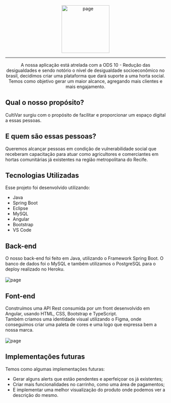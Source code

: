 <div align="center">
 
<img src="https://i.imgur.com/Qcs1yhM.png" alt="page" width="150px">
<hr>
  
A nossa aplicação está atrelada com a ODS 10 - Redução das desigualdades e sendo notório o nível de desigualdade socioeconômico no brasil, decidimos criar uma plataforma que dará suporte a uma horta social. Temos como objetivo gerar um maior alcance, agregando mais clientes e mais engajamento. 

</div>

<h2>Qual o nosso propósito?</h2>
CultiVar surgiu com o propósito de facilitar e proporcionar um espaço digital a essas pessoas.

<h2>E quem são essas pessoas?</h2>
Queremos alcançar pessoas em condição de vulnerabilidade social que receberam capacitação para atuar como agricultores e comerciantes em hortas comunitárias já existentes na região metropolitana do Recife.

<h2>Tecnologias Utilizadas</h2>
Esse projeto foi desenvolvido utilizando:
<ul>
  <li>Java</li>
  <li>Spring Boot</li>
  <li>Eclipse</a></li>
  <li>MySQL</li>
  <li>Angular</li>
  <li>Bootstrap</a></li>
  <li>VS Code</a></li>
</ul>

<h2>Back-end</h2>
O nosso back-end foi feito em Java, utilizando o Framework Spring Boot. O banco de dados foi o MySQL e também utilizamos o PostgreSQL para o deploy realizado no Heroku.
<br>
<br>
 <img src="https://i.imgur.com/Wycpwqf.jpg" alt="page">
<h2>Font-end</h2>
Construímos uma API Rest consumida por um front desenvolvido em Angular, usando HTML, CSS, Bootstrap e TypeScript.
<br>
Também criamos uma identidade visual utilizando o Figma, onde conseguimos criar uma paleta de cores e uma logo que expressa bem a nossa marca.
<br>
<br>
 <img src="https://i.imgur.com/1jxPEz3.png" alt="page">
<br>
<h2>Implementações futuras</h2>
Temos como algumas implementações futuras:
<ul>
<li>Gerar alguns alerts que estão pendentes e aperfeiçoar os já existentes;</li>
<li>Criar mais funcionalidades no carrinho, como uma área de pagamentos;</li>
<li>E implementar uma melhor visualização do produto onde podemos ver a descrição do mesmo.</li>
</ul>


